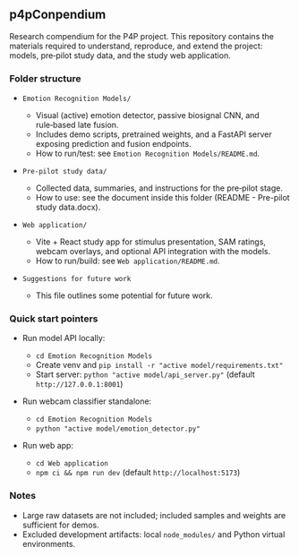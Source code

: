 ## p4pConpendium

Research compendium for the P4P project. This repository contains the materials required to understand, reproduce, and extend the project: models, pre‑pilot study data, and the study web application.

### Folder structure

- `Emotion Recognition Models/`

  - Visual (active) emotion detector, passive biosignal CNN, and rule‑based late fusion.
  - Includes demo scripts, pretrained weights, and a FastAPI server exposing prediction and fusion endpoints.
  - How to run/test: see `Emotion Recognition Models/README.md`.

- `Pre-pilot study data/`

  - Collected data, summaries, and instructions for the pre‑pilot stage.
  - How to use: see the document inside this folder (README - Pre-pilot study data.docx).

- `Web application/`
  - Vite + React study app for stimulus presentation, SAM ratings, webcam overlays, and optional API integration with the models.
  - How to run/build: see `Web application/README.md`.
 
- `Suggestions for future work`
   - This file outlines some potential for future work.

### Quick start pointers

- Run model API locally:

  - `cd Emotion Recognition Models`
  - Create venv and `pip install -r "active model/requirements.txt"`
  - Start server: `python "active model/api_server.py"` (default `http://127.0.0.1:8001`)

- Run webcam classifier standalone:

  - `cd Emotion Recognition Models`
  - `python "active model/emotion_detector.py"`

- Run web app:
  - `cd Web application`
  - `npm ci && npm run dev` (default `http://localhost:5173`)

### Notes

- Large raw datasets are not included; included samples and weights are sufficient for demos.
- Excluded development artifacts: local `node_modules/` and Python virtual environments.
